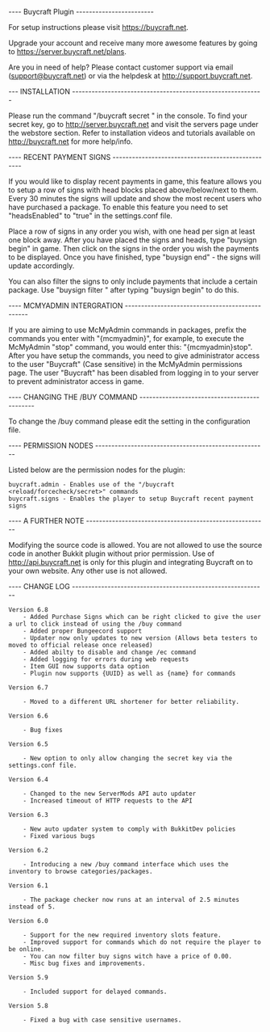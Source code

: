 ---- Buycraft Plugin ------------------------

For setup instructions please visit https://buycraft.net.

Upgrade your account and receive many more awesome features by going to https://server.buycraft.net/plans.

Are you in need of help? Please contact customer support via email (support@buycraft.net) or via the helpdesk at http://support.buycraft.net.


--- INSTALLATION -----------------------------------------------------------

Please run the command "/buycraft secret <Secret key>" in the console. To find your 
secret key, go to http://server.buycraft.net and visit the servers page under the webstore 
section. Refer to installation videos and tutorials available on http://buycraft.net for more help/info.

---- RECENT PAYMENT SIGNS --------------------------------------------------

If you would like to display recent payments in game, this feature allows you to
setup a row of signs with head blocks placed above/below/next to them. Every 30 minutes
the signs will update and show the most recent users who have purchased a package.
To enable this feature you need to set "headsEnabled" to "true" in the settings.conf file.

Place a row of signs in any order you wish, with one head per sign at least one block away. 
After you have placed the signs and heads, type "buysign begin" in game. Then click on the signs
in the order you wish the payments to be displayed. Once you have finished, type "buysign end" - 
the signs will update accordingly.

You can also filter the signs to only include payments that include a certain package. 
Use "buysign filter <Package ID>" after typing "buysign begin" to do this. 

---- MCMYADMIN INTERGRATION ------------------------------------------------

If you are aiming to use McMyAdmin commands in packages, prefix the commands you enter with "{mcmyadmin}", for example,
to execute the McMyAdmin "stop" command, you would enter this: "{mcmyadmin}stop". After you have setup the commands, you need
to give administrator access to the user "Buycraft" (Case sensitive) in the McMyAdmin permissions page. The user "Buycraft" has
been disabled from logging in to your server to prevent administrator access in game.


---- CHANGING THE /BUY COMMAND ---------------------------------------------

To change the /buy command please edit the setting in the configuration file.

---- PERMISSION NODES -----------------------------------------------------

Listed below are the permission nodes for the plugin:

	buycraft.admin - Enables use of the "/buycraft <reload/forcecheck/secret>" commands
	buycraft.signs - Enables the player to setup Buycraft recent payment signs


---- A FURTHER NOTE --------------------------------------------------------

Modifying the source code is allowed. You are not allowed to use the source code in another Bukkit plugin without prior permission.
Use of http://api.buycraft.net is only for this plugin and integrating Buycraft on to your own website. Any other use is not allowed.


---- CHANGE LOG ------------------------------------------------------------
	
	Version 6.8
		- Added Purchase Signs which can be right clicked to give the user a url to click instead of using the /buy command
		- Added proper Bungeecord support
		- Updater now only updates to new version (Allows beta testers to moved to official release once released)
		- Added abilty to disable and change /ec command
		- Added logging for errors during web requests
		- Item GUI now supports data option
		- Plugin now supports {UUID} as well as {name} for commands
	
	Version 6.7

		- Moved to a different URL shortener for better reliability. 

	Version 6.6

		- Bug fixes

	Version 6.5

		- New option to only allow changing the secret key via the settings.conf file.

	Version 6.4

		- Changed to the new ServerMods API auto updater
		- Increased timeout of HTTP requests to the API

	Version 6.3

	 	- New auto updater system to comply with BukkitDev policies
	 	- Fixed various bugs

	Version 6.2

		- Introducing a new /buy command interface which uses the inventory to browse categories/packages.

	Version 6.1

		- The package checker now runs at an interval of 2.5 minutes instead of 5.

	Version 6.0

		- Support for the new required inventory slots feature.
		- Improved support for commands which do not require the player to be online.
		- You can now filter buy signs witch have a price of 0.00.
		- Misc bug fixes and improvements. 

	Version 5.9

		- Included support for delayed commands.

	Version 5.8

		- Fixed a bug with case sensitive usernames.
